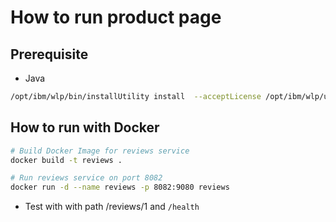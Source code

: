 # How to run product page

## Prerequisite

* Java

```bash
/opt/ibm/wlp/bin/installUtility install  --acceptLicense /opt/ibm/wlp/usr/servers/defaultServer/server.xml
```

## How to run with Docker

```bash
# Build Docker Image for reviews service
docker build -t reviews .

# Run reviews service on port 8082
docker run -d --name reviews -p 8082:9080 reviews
```

* Test with with path /reviews/1 and `/health`